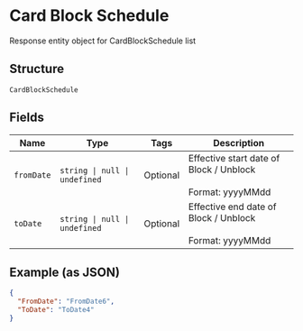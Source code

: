 
# Card Block Schedule

Response entity object for CardBlockSchedule  list

## Structure

`CardBlockSchedule`

## Fields

| Name | Type | Tags | Description |
|  --- | --- | --- | --- |
| `fromDate` | `string \| null \| undefined` | Optional | Effective start date of Block / Unblock<br /><br>Format: yyyyMMdd |
| `toDate` | `string \| null \| undefined` | Optional | Effective end date of Block / Unblock<br /><br>Format: yyyyMMdd |

## Example (as JSON)

```json
{
  "FromDate": "FromDate6",
  "ToDate": "ToDate4"
}
```

